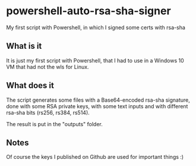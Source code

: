 # powershell-auto-rsa-sha-signer
My first script with Powershell, in which I signed some certs with rsa-sha

## What is it

It is just my first script with Powershell, that I had to use in a Windows 10 VM that had not the wls for Linux.

## What does it

The script generates some files with a Base64-encoded rsa-sha signature, done with some RSA private keys, with some text inputs and with different rsa-sha bits (rs256, rs384, rs514).

The result is put in the "outputs" folder.

## Notes

Of course the keys I published on Github are used for important things :)
